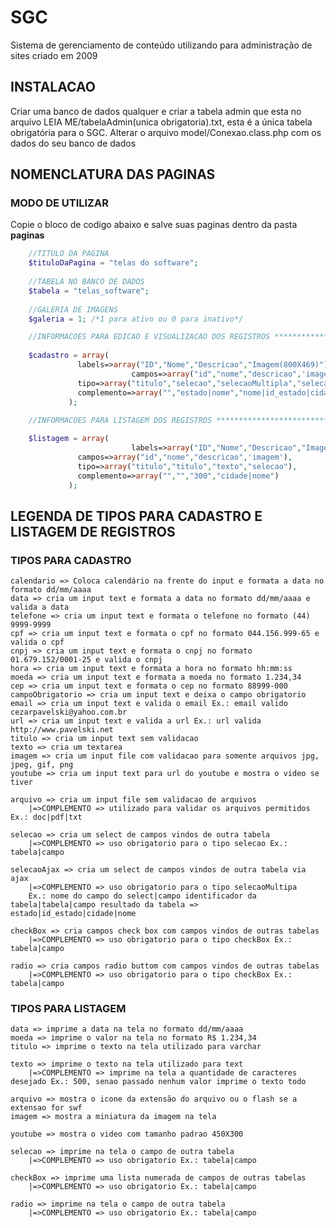 # SGC
Sistema de gerenciamento de conteúdo utilizando para administração de sites criado em 2009

## INSTALACAO

Criar uma banco de dados qualquer e criar a tabela admin que esta no arquivo LEIA ME/tabelaAdmin(unica obrigatoria).txt, esta é a 
única tabela obrigatória para o SGC.
Alterar o arquivo model/Conexao.class.php com os dados do seu banco de dados

## NOMENCLATURA DAS PAGINAS    

### MODO DE UTILIZAR

Copie o bloco de codigo abaixo e salve suas paginas dentro da pasta **paginas**

```php
    //TITULO DA PAGINA
	$tituloDaPagina = "telas do software";
	
	//TABELA NO BANCO DE DADOS
	$tabela = "telas_software";
	
    //GALERIA DE IMAGENS
	$galeria = 1; /*1 para ativo ou 0 para inativo*/ 

    //INFORMACOES PARA EDICAO E VISUALIZACAO DOS REGISTROS ******************************************
		
	$cadastro = array(
			   labels=>array("ID","Nome","Descricao","Imagem(800X469)"),
                           campos=>array("id","nome","descricao",'imagem'),
			   tipo=>array("titulo","selecao","selecaoMultipla","selecaoMultipla"),
			   complemento=>array("","estado|nome","nome|id_estado|cidade|nome","descricao|id_cidade|bairro|nome")
			 ); 
	
    //INFORMACOES PARA LISTAGEM DOS REGISTROS *******************************************************

	$listagem = array(
                           labels=>array("ID","Nome","Descricao","Imagem(800X469)"),
			   campos=>array("id","nome","descricao",'imagem'),
			   tipo=>array("titulo","titulo","texto","selecao"),
			   complemento=>array("","","300","cidade|nome")
			 ); 

```


## LEGENDA DE TIPOS PARA CADASTRO E LISTAGEM DE REGISTROS

### TIPOS PARA CADASTRO

	calendario => Coloca calendário na frente do input e formata a data no formato dd/mm/aaaa
	data => cria um input text e formata a data no formato dd/mm/aaaa e valida a data
	telefone => cria um input text e formata o telefone no formato (44) 9999-9999
	cpf => cria um input text e formata o cpf no formato 044.156.999-65 e valida o cpf
	cnpj => cria um input text e formata o cnpj no formato 01.679.152/0001-25 e valida o cnpj
	hora => cria um input text e formata a hora no formato hh:mm:ss
	moeda => cria um input text e formata a moeda no formato 1.234,34
	cep => cria um input text e formata o cep no formato 88999-000
	campoObrigatorio => cria um input text e deixa o campo obrigatorio
	email => cria um input text e valida o email Ex.: email valido cezarpavelski@yahoo.com.br
	url => cria um input text e valida a url Ex.: url valida http://www.pavelski.net
	titulo => cria um input text sem validacao
	texto => cria um textarea	
	imagem => cria um input file com validacao para somente arquivos jpg, jpeg, gif, png
	youtube => cria um input text para url do youtube e mostra o video se tiver

	arquivo => cria um input file sem validacao de arquivos
		|=>COMPLEMENTO => utilizado para validar os arquivos permitidos Ex.: doc|pdf|txt	
	
	selecao => cria um select de campos vindos de outra tabela
		|=>COMPLEMENTO => uso obrigatorio para o tipo selecao Ex.: tabela|campo	
	
	selecaoAjax => cria um select de campos vindos de outra tabela via ajax
		|=>COMPLEMENTO => uso obrigatorio para o tipo selecaoMultipa 
		Ex.: nome do campo do select|campo identificador da tabela|tabela|campo resultado da tabela => estado|id_estado|cidade|nome	

	checkBox => cria campos check box com campos vindos de outras tabelas
		|=>COMPLEMENTO => uso obrigatorio para o tipo checkBox Ex.: tabela|campo	
	
	radio => cria campos radio buttom com campos vindos de outras tabelas
		|=>COMPLEMENTO => uso obrigatorio para o tipo checkBox Ex.: tabela|campo	
				

### TIPOS PARA LISTAGEM

	data => imprime a data na tela no formato dd/mm/aaaa
	moeda => imprime o valor na tela no formato R$ 1.234,34
	titulo => imprime o texto na tela utilizado para varchar
	
	texto => imprime o texto na tela utilizado para text
		|=>COMPLEMENTO => imprime na tela a quantidade de caracteres desejado Ex.: 500, senao passado nenhum valor imprime o texto todo	
	
	arquivo => mostra o icone da extensão do arquivo ou o flash se a extensao for swf
	imagem => mostra a miniatura da imagem na tela
	
	youtube => mostra o video com tamanho padrao 450X300	
		
	selecao => imprime na tela o campo de outra tabela
		|=>COMPLEMENTO => uso obrigatorio Ex.: tabela|campo
		
	checkBox => imprime uma lista numerada de campos de outras tabelas
		|=>COMPLEMENTO => uso obrigatorio Ex.: tabela|campo
		
	radio => imprime na tela o campo de outra tabela
		|=>COMPLEMENTO => uso obrigatorio Ex.: tabela|campo
		

